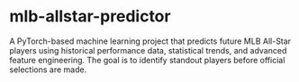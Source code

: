 # mlb-allstar-predictor
A PyTorch-based machine learning project that predicts future MLB All-Star players using historical performance data, statistical trends, and advanced feature engineering. The goal is to identify standout players before official selections are made.
